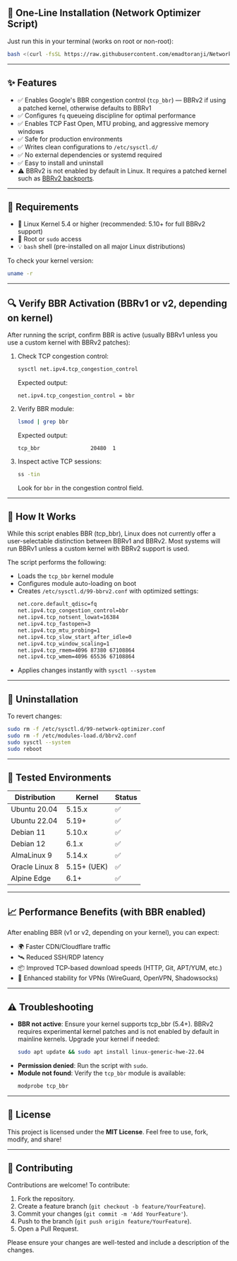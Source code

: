 ## 🚀 One-Line Installation (Network Optimizer Script)

Just run this in your terminal (works on root or non-root):

```bash
bash <(curl -fsSL https://raw.githubusercontent.com/emadtoranji/NetworkOptimizer/main/optimize.sh)
```

---

## ✨ Features

- ✅ Enables Google's BBR congestion control (`tcp_bbr`) — BBRv2 if using a patched kernel, otherwise defaults to BBRv1
- ✅ Configures `fq` queueing discipline for optimal performance
- ✅ Enables TCP Fast Open, MTU probing, and aggressive memory windows
- ✅ Safe for production environments
- ✅ Writes clean configurations to `/etc/sysctl.d/`
- ✅ No external dependencies or systemd required
- ✅ Easy to install and uninstall
- ⚠️ BBRv2 is not enabled by default in Linux. It requires a patched kernel such as [BBRv2 backports](https://github.com/google/bbr/blob/master/Documentation/bbr2.org).

---

## 🔧 Requirements

- 🐧 Linux Kernel 5.4 or higher (recommended: 5.10+ for full BBRv2 support)
- 🔐 Root or `sudo` access
- 💡 `bash` shell (pre-installed on all major Linux distributions)

To check your kernel version:
```bash
uname -r
```

---

## 🔍 Verify BBR Activation (BBRv1 or v2, depending on kernel)

After running the script, confirm BBR is active (usually BBRv1 unless you use a custom kernel with BBRv2 patches):

1. Check TCP congestion control:
   ```bash
   sysctl net.ipv4.tcp_congestion_control
   ```
   Expected output:
   ```
   net.ipv4.tcp_congestion_control = bbr
   ```

2. Verify BBR module:
   ```bash
   lsmod | grep bbr
   ```
   Expected output:
   ```
   tcp_bbr                20480  1
   ```

3. Inspect active TCP sessions:
   ```bash
   ss -tin
   ```
   Look for `bbr` in the congestion control field.

---

## 🧠 How It Works

While this script enables BBR (tcp_bbr), Linux does not currently offer a user-selectable distinction between BBRv1 and BBRv2. Most systems will run BBRv1 unless a custom kernel with BBRv2 support is used.

The script performs the following:

- Loads the `tcp_bbr` kernel module
- Configures module auto-loading on boot
- Creates `/etc/sysctl.d/99-bbrv2.conf` with optimized settings:
  ```bash
  net.core.default_qdisc=fq
  net.ipv4.tcp_congestion_control=bbr
  net.ipv4.tcp_notsent_lowat=16384
  net.ipv4.tcp_fastopen=3
  net.ipv4.tcp_mtu_probing=1
  net.ipv4.tcp_slow_start_after_idle=0
  net.ipv4.tcp_window_scaling=1
  net.ipv4.tcp_rmem=4096 87380 67108864
  net.ipv4.tcp_wmem=4096 65536 67108864
  ```
- Applies changes instantly with `sysctl --system`

---

## 🧹 Uninstallation

To revert changes:
```bash
sudo rm -f /etc/sysctl.d/99-network-optimizer.conf
sudo rm -f /etc/modules-load.d/bbrv2.conf
sudo sysctl --system
sudo reboot
```

---

## 🧪 Tested Environments

| Distribution       | Kernel   | Status |
|--------------------|----------|--------|
| Ubuntu 20.04       | 5.15.x   | ✅     |
| Ubuntu 22.04       | 5.19+    | ✅     |
| Debian 11          | 5.10.x   | ✅     |
| Debian 12          | 6.1.x    | ✅     |
| AlmaLinux 9        | 5.14.x   | ✅     |
| Oracle Linux 8     | 5.15+ (UEK) | ✅  |
| Alpine Edge        | 6.1+     | ✅     |

---

## 📈 Performance Benefits (with BBR enabled)

After enabling BBR (v1 or v2, depending on your kernel), you can expect:
- 🌍 Faster CDN/Cloudflare traffic
- 🛰️ Reduced SSH/RDP latency
- 📦 Improved TCP-based download speeds (HTTP, Git, APT/YUM, etc.)
- 📡 Enhanced stability for VPNs (WireGuard, OpenVPN, Shadowsocks)

---

## ⚠️ Troubleshooting

- **BBR not active**: Ensure your kernel supports tcp_bbr (5.4+). BBRv2 requires experimental kernel patches and is not enabled by default in mainline kernels. Upgrade your kernel if needed:
  ```bash
  sudo apt update && sudo apt install linux-generic-hwe-22.04
  ```
- **Permission denied**: Run the script with `sudo`.
- **Module not found**: Verify the `tcp_bbr` module is available:
  ```bash
  modprobe tcp_bbr
  ```

---

## 📜 License

This project is licensed under the **MIT License**. Feel free to use, fork, modify, and share!

---

## 🤝 Contributing

Contributions are welcome! To contribute:
1. Fork the repository.
2. Create a feature branch (`git checkout -b feature/YourFeature`).
3. Commit your changes (`git commit -m 'Add YourFeature'`).
4. Push to the branch (`git push origin feature/YourFeature`).
5. Open a Pull Request.

Please ensure your changes are well-tested and include a description of the changes.
